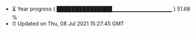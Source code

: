 - ⏳ Year progress { ███████████████▁▁▁▁▁▁▁▁▁▁▁▁▁▁▁ } 51.68 %
- ⏰ Updated on Thu, 08 Jul 2021 15:27:45 GMT

